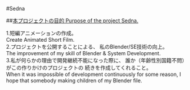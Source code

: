 #Sedna

##[本プロジェクトの目的  Purpose of the project Sedna.](wiki/aim)

1.短編アニメーションの作成。  
Create Animated Short Film.  
2.プロジェクトを公開することによる、 私のBlender/SE技術の向上。  
The improvement of my skill of Blender & System Development.  
3.私が何らかの理由で開発継続不能になった際に、 誰か（年齢性別国籍不問）がこの作りかけのプロジェクトの 続きを作成してくれること。  
When it was impossible of development continuously for some reason, I hope that somebody making children of my Blender file.
